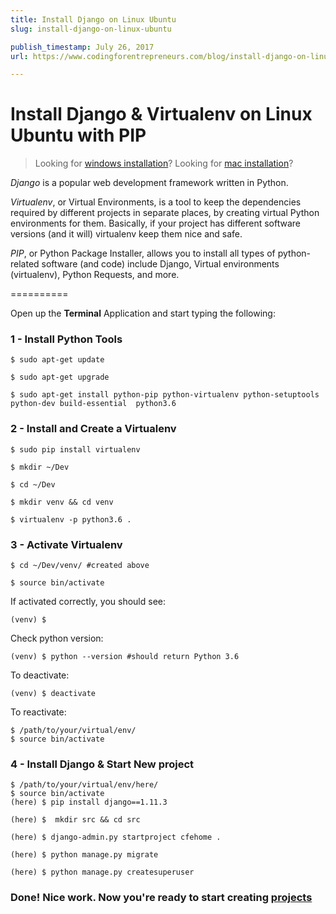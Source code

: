 ```yaml
---
title: Install Django on Linux Ubuntu
slug: install-django-on-linux-ubuntu

publish_timestamp: July 26, 2017
url: https://www.codingforentrepreneurs.com/blog/install-django-on-linux-ubuntu/

---
```


# Install Django & Virtualenv on Linux Ubuntu with PIP
> Looking for [windows installation](https://www.codingforentrepreneurs.com/blog/install-python-django-on-windows/)?
> Looking for [mac installation](https://www.codingforentrepreneurs.com/blog/install-django-on-mac-or-linux)?

*Django* is a popular web development framework written in Python. 

*Virtualenv*, or Virtual Environments, is a tool to keep the dependencies required by different projects in separate places, by creating virtual Python environments for them. Basically, if your project has different software versions (and it will) virtualenv keep them nice and safe.

*PIP*, or Python Package Installer, allows you to install all types of python-related software (and code) include Django, Virtual environments (virtualenv), Python Requests, and more.


==========

Open up the **Terminal** Application and start typing the following:


### 1 - Install Python Tools
```
$ sudo apt-get update

$ sudo apt-get upgrade

$ sudo apt-get install python-pip python-virtualenv python-setuptools python-dev build-essential  python3.6
```

### 2 - Install and Create a Virtualenv

```
$ sudo pip install virtualenv 

$ mkdir ~/Dev

$ cd ~/Dev

$ mkdir venv && cd venv

$ virtualenv -p python3.6 .
```

### 3 - Activate Virtualenv

```
$ cd ~/Dev/venv/ #created above

$ source bin/activate

```
If activated correctly, you should see:

```
(venv) $
```

Check python version:

```
(venv) $ python --version #should return Python 3.6
```

To deactivate:
```
(venv) $ deactivate

```

To reactivate:
```
$ /path/to/your/virtual/env/
$ source bin/activate
```


### 4 - Install Django & Start New project

```
$ /path/to/your/virtual/env/here/
$ source bin/activate
(here) $ pip install django==1.11.3

(here) $  mkdir src && cd src

(here) $ django-admin.py startproject cfehome .

(here) $ python manage.py migrate

(here) $ python manage.py createsuperuser 
```


### Done! Nice work. Now you're ready to start creating [projects](http://joincfe.com/projects)